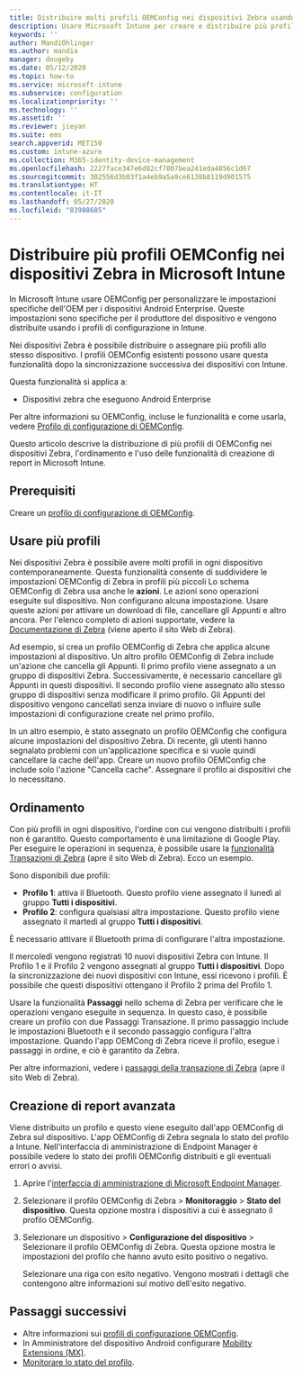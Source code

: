 ```yaml
---
title: Distribuire molti profili OEMConfig nei dispositivi Zebra usando Microsoft Intune - Azure | Microsoft Docs
description: Usare Microsoft Intune per creare e distribuire più profili di configurazione dei dispositivi OEMConfig nei dispositivi Zebra che eseguono Android Enterprise. Usare le azioni e i passaggi di Zebra per ordinare i profili.
keywords: ''
author: MandiOhlinger
ms.author: mandia
manager: dougeby
ms.date: 05/12/2020
ms.topic: how-to
ms.service: microsoft-intune
ms.subservice: configuration
ms.localizationpriority: ''
ms.technology: ''
ms.assetid: ''
ms.reviewer: jieyan
ms.suite: ems
search.appverid: MET150
ms.custom: intune-azure
ms.collection: M365-identity-device-management
ms.openlocfilehash: 2227face347e6d82cf7807bea241eda4856c1d67
ms.sourcegitcommit: 302556d3b03f1a4eb9a5a9ce6138b8119d901575
ms.translationtype: HT
ms.contentlocale: it-IT
ms.lasthandoff: 05/27/2020
ms.locfileid: "83988685"
---
```

# <a name="deploy-multiple-oemconfig-profiles-to-zebra-devices-in-microsoft-intune"></a>Distribuire più profili OEMConfig nei dispositivi Zebra in Microsoft Intune

In Microsoft Intune usare OEMConfig per personalizzare le impostazioni specifiche dell'OEM per i dispositivi Android Enterprise. Queste impostazioni sono specifiche per il produttore del dispositivo e vengono distribuite usando i profili di configurazione in Intune.

Nei dispositivi Zebra è possibile distribuire o assegnare più profili allo stesso dispositivo. I profili OEMConfig esistenti possono usare questa funzionalità dopo la sincronizzazione successiva dei dispositivi con Intune.

Questa funzionalità si applica a:

- Dispositivi zebra che eseguono Android Enterprise

Per altre informazioni su OEMConfig, incluse le funzionalità e come usarla, vedere [Profilo di configurazione di OEMConfig](android-oem-configuration-overview.md).

Questo articolo descrive la distribuzione di più profili di OEMConfig nei dispositivi Zebra, l'ordinamento e l'uso delle funzionalità di creazione di report in Microsoft Intune.

## <a name="prerequisites"></a>Prerequisiti

Creare un [profilo di configurazione di OEMConfig](android-oem-configuration-overview.md).

## <a name="use-multiple-profiles"></a>Usare più profili

Nei dispositivi Zebra è possibile avere molti profili in ogni dispositivo contemporaneamente. Questa funzionalità consente di suddividere le impostazioni OEMConfig di Zebra in profili più piccoli Lo schema OEMConfig di Zebra usa anche le **azioni**. Le azioni sono operazioni eseguite sul dispositivo. Non configurano alcuna impostazione. Usare queste azioni per attivare un download di file, cancellare gli Appunti e altro ancora. Per l'elenco completo di azioni supportate, vedere la [Documentazione di Zebra](https://techdocs.zebra.com/oemconfig/10-0/about/) (viene aperto il sito Web di Zebra).

Ad esempio, si crea un profilo OEMConfig di Zebra che applica alcune impostazioni al dispositivo. Un altro profilo OEMConfig di Zebra include un'azione che cancella gli Appunti. Il primo profilo viene assegnato a un gruppo di dispositivi Zebra. Successivamente, è necessario cancellare gli Appunti in questi dispositivi. Il secondo profilo viene assegnato allo stesso gruppo di dispositivi senza modificare il primo profilo. Gli Appunti del dispositivo vengono cancellati senza inviare di nuovo o influire sulle impostazioni di configurazione create nel primo profilo.

In un altro esempio, è stato assegnato un profilo OEMConfig che configura alcune impostazioni del dispositivo Zebra. Di recente, gli utenti hanno segnalato problemi con un'applicazione specifica e si vuole quindi cancellare la cache dell'app. Creare un nuovo profilo OEMConfig che include solo l'azione "Cancella cache". Assegnare il profilo ai dispositivi che lo necessitano.

## <a name="ordering"></a>Ordinamento

Con più profili in ogni dispositivo, l'ordine con cui vengono distribuiti i profili non è garantito. Questo comportamento è una limitazione di Google Play. Per eseguire le operazioni in sequenza, è possibile usare la [funzionalità Transazioni di Zebra](https://techdocs.zebra.com/oemconfig/9-1/mc/) (apre il sito Web di Zebra). Ecco un esempio.

Sono disponibili due profili:

- **Profilo 1**: attiva il Bluetooth. Questo profilo viene assegnato il lunedì al gruppo **Tutti i dispositivi**.
- **Profilo 2**: configura qualsiasi altra impostazione. Questo profilo viene assegnato il martedì al gruppo **Tutti i dispositivi**.

È necessario attivare il Bluetooth prima di configurare l'altra impostazione.

Il mercoledì vengono registrati 10 nuovi dispositivi Zebra con Intune. Il Profilo 1 e il Profilo 2 vengono assegnati al gruppo **Tutti i dispositivi**. Dopo la sincronizzazione dei nuovi dispositivi con Intune, essi ricevono i profili. È possibile che questi dispositivi ottengano il Profilo 2 prima del Profilo 1.

Usare la funzionalità **Passaggi** nello schema di Zebra per verificare che le operazioni vengano eseguite in sequenza. In questo caso, è possibile creare un profilo con due Passaggi Transazione. Il primo passaggio include le impostazioni Bluetooth e il secondo passaggio configura l'altra impostazione. Quando l'app OEMCong di Zebra riceve il profilo, esegue i passaggi in ordine, e ciò è garantito da Zebra.

Per altre informazioni, vedere i [passaggi della transazione di Zebra](https://techdocs.zebra.com/oemconfig/9-1/mc/) (apre il sito Web di Zebra).

## <a name="enhanced-reporting"></a>Creazione di report avanzata

Viene distribuito un profilo e questo viene eseguito dall'app OEMConfig di Zebra sul dispositivo. L'app OEMConfig di Zebra segnala lo stato del profilo a Intune. Nell'interfaccia di amministrazione di Endpoint Manager è possibile vedere lo stato dei profili OEMConfig distribuiti e gli eventuali errori o avvisi.

1. Aprire l'[interfaccia di amministrazione di Microsoft Endpoint Manager](https://go.microsoft.com/fwlink/?linkid=2109431).
2. Selezionare il profilo OEMConfig di Zebra > **Monitoraggio** > **Stato del dispositivo**. Questa opzione mostra i dispositivi a cui è assegnato il profilo OEMConfig.
3. Selezionare un dispositivo > **Configurazione del dispositivo** > Selezionare il profilo OEMConfig di Zebra. Questa opzione mostra le impostazioni del profilo che hanno avuto esito positivo o negativo.

    Selezionare una riga con esito negativo. Vengono mostrati i dettagli che contengono altre informazioni sul motivo dell'esito negativo.

## <a name="next-steps"></a>Passaggi successivi

- Altre informazioni sui [profili di configurazione OEMConfig](android-oem-configuration-overview.md).
- In Amministratore del dispositivo Android configurare [Mobility Extensions (MX)](android-zebra-mx-overview.md).
- [Monitorare lo stato del profilo](device-profile-monitor.md).
